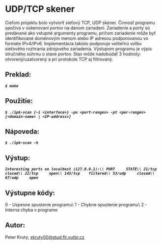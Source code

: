 # UDP/TCP skener
Cieľom projektu bolo vytvoriť sieťový TCP, UDP skener. Činnosť programu spočíva v oskenovaní portov na danom zariadení. Zariadenie a porty sú predávané ako vstupné argumenty programu, pričom zariadenie môže byť identifikované doménovým menom alebo IP adresou podporovanou vo formáte IPv4/IPv6. Implementácia takisto podporuje voliteľnú voľbu sieťového rozhrania zdrojového zariadenia. Výstupom programu je výpis stručného súhrnu o stave portov. Stav môže nadobúdať 3 hodnoty: otvorený/uzatvorený a pri protokole TCP aj filtrovaný.

## Preklad:
  ***`$ make`***
  
## Použitie:
  ***`$ ./ipk-scan {-i <interface>} -pu <port-ranges> -pt <por-ranges> [<domain-name> | <IP-address>]`***

## Nápoveda:
  ***`$ ./ipk-scan -h`***

## Výstup:
  ***`Interesting ports on localhost (127.0.0.1):\\
  PORT     STATE\\
  21/tcp	 closed\\
  22/tcp 	 open\\
  143/tcp	 filtered\\
  53/udp	 closed\\
  67/udp	 open`***

## Výstupne kódy:
  0 - Uspesne spustenie programu\\
  1 - Chybne spustenie programu\\
  2 - Interna chyba v programe

## Autor:
  Peter Kruty, <xkruty00@stud.fit.vutbr.cz>
